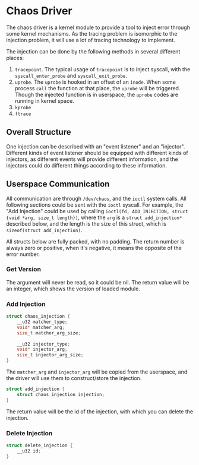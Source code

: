 # Chaos Driver

The chaos driver is a kernel module to provide a tool to inject error through some kernel mechanisms. As the tracing problem is isomorphic to the injection problem, it will use a lot of tracing technology to implement.

The injection can be done by the following methods in several different places:

1. `tracepoint`. The typical usage of `tracepoint` is to inject syscall, with the `syscall_enter_probe` and `syscall_exit_probe`.
2. `uprobe`. The `uprobe` is hooked in an offset of an `inode`. When some process `call` the function at that place, the `uprobe` will be triggered. Though the injected function is in userspace, the `uprobe` codes are running in kernel space.
3. `kprobe`
4. `ftrace`

## Overall Structure

One injection can be described with an "event listener" and an "injector". Different kinds of event listener should be equipped with different kinds of injectors, as different events will provide different information, and the injectors could do different things according to these information.

## Userspace Communication

All communication are through `/dev/chaos`, and the `ioctl` system calls. All following sections could be sent with the `ioctl` syscall. For example, the "Add Injection" could be used by calling `ioctl(fd, ADD_INJECTION, struct {void *arg, size_t length})`, where the `arg` is a `struct add_injection*` described below, and the length is the size of this struct, which is `sizeof(struct add_injection)`.

All structs below are fully packed, with no padding. The return number is always zero or positive, when it's negative, it means the opposite of the error number.

### Get Version

The argument will never be read, so it could be nil. The return value will be an integer, which shows the version of loaded module.

### Add Injection

```c
struct chaos_injection {
    __u32 matcher_type;
    void* matcher_arg;
    size_t matcher_arg_size;
    
    __u32 injector_type;
    void* injector_arg;
    size_t injector_arg_size;
}
```

The `matcher_arg` and `injector_arg` will be copied from the userspace, and the driver will use them to construct/store the injection.

```c
struct add_injection {
    struct chaos_injection injection;
}
```

The return value will be the id of the injection, with which you can delete the injection.

### Delete Injection

```c
struct delete_injection {
    __u32 id;
}
```
